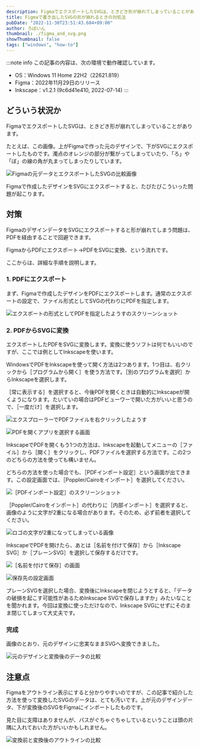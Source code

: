 ```yaml
---
description: FigmaでエクスポートしたSVGは、ときどき形が崩れてしまっていることがあります。この記事では、Figmaから形が崩れないようにSVGに書き出す方法を説明します。
title: Figmaで書き出したSVGの形が崩れるときの対処法
pubDate: "2022-11-30T23:51:43.604+09:00"
author: ろぼいん
thumbnail: ./figma_and_svg.png
showThumbnail: false
tags: ["windows", "how-to"]
---
```


:::note info
この記事の内容は、次の環境で動作確認しています。

- OS：Windows 11 Home 22H2（22621.819）
- Figma：2022年11月29日のリリース
- Inkscape：v1.2.1 (9c6d41e410, 2022-07-14)
:::

## どういう状況か

FigmaでエクスポートしたSVGは、ときどき形が崩れてしまっていることがあります。

たとえば、この画像。上がFigmaで作った元のデザインで、下がSVGにエクスポートしたものです。濁点のオレンジの部分が繋がってしまっていたり、「ろ」や「ぼ」の線の角が丸まってしまったりしています。

![Figmaの元データとエクスポートしたSVGの比較画像](./figma_and_svg.png)

Figmaで作成したデザインをSVGにエクスポートすると、たびたびこういった問題が起こります。

## 対策

FigmaのデザインデータをSVGにエクスポートすると形が崩れてしまう問題は、PDFを経由することで回避できます。

FigmaからPDFにエクスポート→PDFをSVGに変換、という流れです。

ここからは、詳細な手順を説明します。

### 1. PDFにエクスポート

まず、Figmaで作成したデザインをPDFにエクスポートします。通常のエクスポートの設定で、ファイル形式としてSVGの代わりにPDFを指定します。

![エクスポートの形式としてPDFを指定したようすのスクリーンショット](./2022-11-30-18-57-00.png)

### 2. PDFからSVGに変換

エクスポートしたPDFをSVGに変換します。変換に使うソフトは何でもいいのですが、ここでは例としてInkscapeを使います。

WindowsでPDFをInkscapeを使って開く方法は2つあります。1つ目は、右クリックから［プログラムから開く］を使う方法です。［別のプログラムを選択］からInkscapeを選択します。

［常に表示する］を選択すると、今後PDFを開くときは自動的にInkscapeが開くようになります。たいていの場合はPDFビューワーで開いた方がいいと思うので、［一度だけ］を選択します。

![エクスプローラーでPDFファイルを右クリックしたようす](./2022-11-30-19-04-56.png)

![PDFを開くアプリを選択する画面](./2022-11-30-19-07-13.png)

InkscapeでPDFを開くもう1つの方法は、Inkscapeを起動してメニューの［ファイル］から［開く］をクリックし、PDFファイルを選択する方法です。この2つのどちらの方法を使っても構いません。

どちらの方法を使った場合でも、［PDFインポート設定］という画面が出てきます。この設定画面では、［Poppler/Cairoをインポート］を選択してください。

![［PDFインポート設定］のスクリーンショット](./2022-11-30-19-16-37.png)

［Poppler/Cairoをインポート］の代わりに［内部インポート］を選択すると、画像のように文字が2重になる場合があります。そのため、必ず前者を選択してください。

![ロゴの文字が2重になってしまっている画像](./2022-11-30-19-15-21.png)

InkscapeでPDFを開けたら、あとは［名前を付けて保存］から［Inkscape SVG］か［プレーンSVG］を選択して保存するだけです。

![［名前を付けて保存］の画面](./2022-11-30-19-25-26.png)

![保存先の設定画面](./2022-11-30-19-27-02.png)

プレーンSVGを選択した場合、変換後にInkscapeを閉じようとすると、「データの破損を起こす可能性があるためInkscape SVGで保存しますか」みたいなことを聞かれます。今回は変換に使っただけなので、Inkscape SVGにせずにそのまま閉じてしまって大丈夫です。

### 完成

画像のとおり、元のデザインに忠実なままSVGへ変換できました。

![元のデザインと変換後のデータの比較](./2022-11-30-19-35-01.png)

## 注意点

Figmaをアウトライン表示にすると分かりやすいのですが、この記事で紹介した方法を使って変換したSVGのデータは、とても汚いです。上が元のデザインデータ、下が変換後のSVGをFigmaにインポートしたものです。

見た目に支障はありませんが、パスがぐちゃぐちゃしているということは頭の片隅に入れておいた方がいいかもしれません。

![変換前と変換後のアウトラインの比較](./2022-11-30-19-40-14.png)
